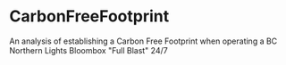 # CarbonFreeFootprint
An analysis of establishing a Carbon Free Footprint when operating a BC Northern Lights Bloombox "Full Blast" 24/7

